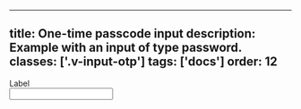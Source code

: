 <!--
 *              Copyright (c) 2025 Visa, Inc.
 *
 * Licensed under the Apache License, Version 2.0 (the "License");
 * you may not use this file except in compliance with the License.
 * You may obtain a copy of the License at
 *
 *         http://www.apache.org/licenses/LICENSE-2.0
 *
 * Unless required by applicable law or agreed to in writing, software
 * distributed under the License is distributed on an "AS IS" BASIS,
 * WITHOUT WARRANTIES OR CONDITIONS OF ANY KIND, either express or implied.
 * See the License for the specific language governing permissions and
 * limitations under the License.
 *
 -->
---
title: One-time passcode input
description: Example with an input of type password. 
classes: ['.v-input-otp']
tags: ['docs']
order: 12
---

<div class="v-flex v-flex-col v-gap-4">
  <label class="v-label" for="input-test-onetime">
    Label
  </label>
  <div class="v-input-container v-surface">
    <input class="v-input v-input-otp" id="input-test-onetime" name="text-input-onetime" type="text"/>
  </div>
</div>
